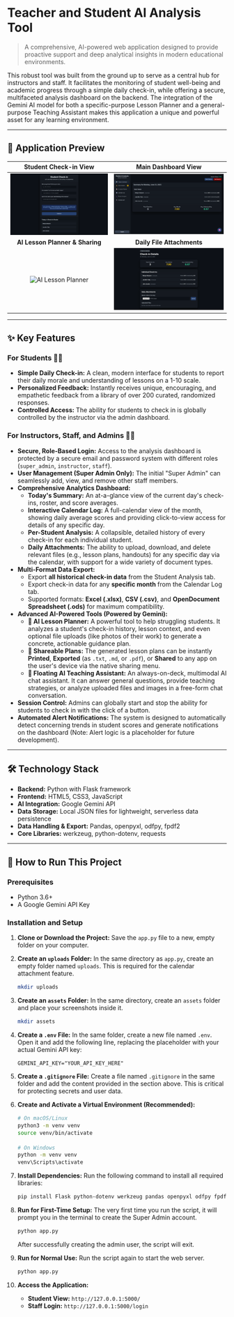 # Teacher and Student AI Analysis Tool

> A comprehensive, AI-powered web application designed to provide proactive support and deep analytical insights in modern educational environments.

This robust tool was built from the ground up to serve as a central hub for instructors and staff. It facilitates the monitoring of student well-being and academic progress through a simple daily check-in, while offering a secure, multifaceted analysis dashboard on the backend. The integration of the Gemini AI model for both a specific-purpose Lesson Planner and a general-purpose Teaching Assistant makes this application a unique and powerful asset for any learning environment.

---

## 📸 Application Preview

| Student Check-in View | Main Dashboard View |
| :---: | :---: |
| ![Student Check-in](assets/1-Student%20Check-in.png) | ![Main Dashboard](assets/2-Main%20Dashboard%20View.png) |
| **AI Lesson Planner & Sharing** | **Daily File Attachments** |
| ![AI Lesson Planner](assets/3-AI%20Lesson%20Planner.jpg) | ![Day Detail View](assets/4-Daily%20File%20Attachments.png) |


---

## ✨ Key Features

### For Students 👨‍🎓

* **Simple Daily Check-in:** A clean, modern interface for students to report their daily morale and understanding of lessons on a 1-10 scale.
* **Personalized Feedback:** Instantly receives unique, encouraging, and empathetic feedback from a library of over 200 curated, randomized responses.
* **Controlled Access:** The ability for students to check in is globally controlled by the instructor via the admin dashboard.

### For Instructors, Staff, and Admins 👩‍🏫

* **Secure, Role-Based Login:** Access to the analysis dashboard is protected by a secure email and password system with different roles (`super_admin`, `instructor`, `staff`).
* **User Management (Super Admin Only):** The initial "Super Admin" can seamlessly add, view, and remove other staff members.
* **Comprehensive Analytics Dashboard:**
    * **Today's Summary:** An at-a-glance view of the current day's check-ins, roster, and score averages.
    * **Interactive Calendar Log:** A full-calendar view of the month, showing daily average scores and providing click-to-view access for details of any specific day.
    * **Per-Student Analysis:** A collapsible, detailed history of every check-in for each individual student.
    * **Daily Attachments:** The ability to upload, download, and delete relevant files (e.g., lesson plans, handouts) for any specific day via the calendar, with support for a wide variety of document types.
* **Multi-Format Data Export:**
    * Export **all historical check-in data** from the Student Analysis tab.
    * Export check-in data for any **specific month** from the Calendar Log tab.
    * Supported formats: **Excel (.xlsx)**, **CSV (.csv)**, and **OpenDocument Spreadsheet (.ods)** for maximum compatibility.
* **Advanced AI-Powered Tools (Powered by Gemini):**
    * **🧠 AI Lesson Planner:** A powerful tool to help struggling students. It analyzes a student's check-in history, lesson context, and even optional file uploads (like photos of their work) to generate a concrete, actionable guidance plan.
    * **🚀 Shareable Plans:** The generated lesson plans can be instantly **Printed**, **Exported** (as `.txt`, `.md`, or `.pdf`), or **Shared** to any app on the user's device via the native sharing menu.
    * **💬 Floating AI Teaching Assistant:** An always-on-deck, multimodal AI chat assistant. It can answer general questions, provide teaching strategies, or analyze uploaded files and images in a free-form chat conversation.
* **Session Control:** Admins can globally start and stop the ability for students to check in with the click of a button.
* **Automated Alert Notifications:** The system is designed to automatically detect concerning trends in student scores and generate notifications on the dashboard (Note: Alert logic is a placeholder for future development).

---

## 🛠️ Technology Stack

* **Backend:** Python with Flask framework
* **Frontend:** HTML5, CSS3, JavaScript
* **AI Integration:** Google Gemini API
* **Data Storage:** Local JSON files for lightweight, serverless data persistence
* **Data Handling & Export:** Pandas, openpyxl, odfpy, fpdf2
* **Core Libraries:** werkzeug, python-dotenv, requests

---

## 🚀 How to Run This Project

### Prerequisites

* Python 3.6+
* A Google Gemini API Key

### Installation and Setup

1.  **Clone or Download the Project:**
    Save the `app.py` file to a new, empty folder on your computer.

2.  **Create an `uploads` Folder:**
    In the same directory as `app.py`, create an empty folder named `uploads`. This is required for the calendar attachment feature.
    ```bash
    mkdir uploads
    ```

3.  **Create an `assets` Folder:**
    In the same directory, create an `assets` folder and place your screenshots inside it.
    ```bash
    mkdir assets
    ```

4.  **Create a `.env` File:**
    In the same folder, create a new file named `.env`. Open it and add the following line, replacing the placeholder with your actual Gemini API key:
    ```
    GEMINI_API_KEY="YOUR_API_KEY_HERE"
    ```

5.  **Create a `.gitignore` File:**
    Create a file named `.gitignore` in the same folder and add the content provided in the section above. This is critical for protecting secrets and user data.

6.  **Create and Activate a Virtual Environment (Recommended):**
    ```bash
    # On macOS/Linux
    python3 -m venv venv
    source venv/bin/activate

    # On Windows
    python -m venv venv
    venv\Scripts\activate
    ```

7.  **Install Dependencies:**
    Run the following command to install all required libraries:
    ```bash
    pip install Flask python-dotenv werkzeug pandas openpyxl odfpy fpdf2 requests
    ```

8.  **Run for First-Time Setup:**
    The very first time you run the script, it will prompt you in the terminal to create the Super Admin account.
    ```bash
    python app.py
    ```
    After successfully creating the admin user, the script will exit.

9.  **Run for Normal Use:**
    Run the script again to start the web server.
    ```bash
    python app.py
    ```

10. **Access the Application:**
    * **Student View:** `http://127.0.0.1:5000/`
    * **Staff Login:** `http://127.0.0.1:5000/login`
